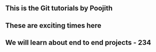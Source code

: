 ## This is the Git tutorials by Poojith
## These are exciting times here 
## We will learn about end to end projects -  234
